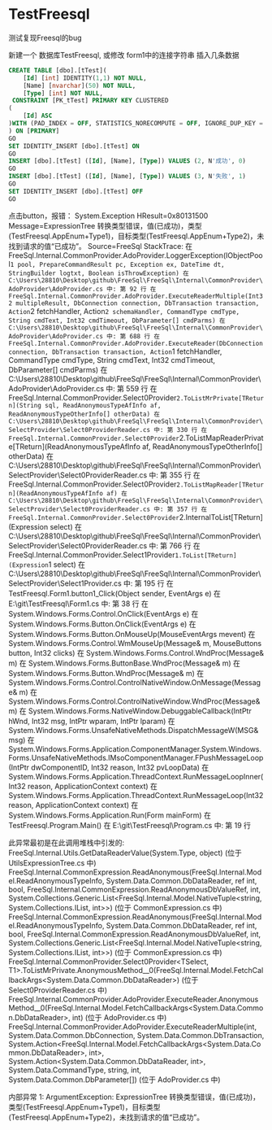 # TestFreesql
测试复现Freesql的bug

新建一个 数据库TestFreesql, 或修改 form1中的连接字符串
插入几条数据


```sql
CREATE TABLE [dbo].[tTest](
	[Id] [int] IDENTITY(1,1) NOT NULL,
	[Name] [nvarchar](50) NOT NULL,
	[Type] [int] NOT NULL,
 CONSTRAINT [PK_tTest] PRIMARY KEY CLUSTERED 
(
	[Id] ASC
)WITH (PAD_INDEX = OFF, STATISTICS_NORECOMPUTE = OFF, IGNORE_DUP_KEY = OFF, ALLOW_ROW_LOCKS = ON, ALLOW_PAGE_LOCKS = ON) ON [PRIMARY]
) ON [PRIMARY]
GO
SET IDENTITY_INSERT [dbo].[tTest] ON 
GO
INSERT [dbo].[tTest] ([Id], [Name], [Type]) VALUES (2, N'成功', 0)
GO
INSERT [dbo].[tTest] ([Id], [Name], [Type]) VALUES (3, N'失败', 1)
GO
SET IDENTITY_INSERT [dbo].[tTest] OFF
GO
```

点击button，报错：
System.Exception
  HResult=0x80131500
  Message=ExpressionTree 转换类型错误，值(已成功)，类型(TestFreesql.AppEnum+Type1)，目标类型(TestFreesql.AppEnum+Type2)，未找到请求的值“已成功”。
  Source=FreeSql
  StackTrace:
   在 FreeSql.Internal.CommonProvider.AdoProvider.LoggerException(IObjectPool`1 pool, PrepareCommandResult pc, Exception ex, DateTime dt, StringBuilder logtxt, Boolean isThrowException) 在 C:\Users\28810\Desktop\github\FreeSql\FreeSql\Internal\CommonProvider\AdoProvider\AdoProvider.cs 中: 第 92 行
   在 FreeSql.Internal.CommonProvider.AdoProvider.ExecuteReaderMultiple(Int32 multipleResult, DbConnection connection, DbTransaction transaction, Action`2 fetchHandler, Action`2 schemaHandler, CommandType cmdType, String cmdText, Int32 cmdTimeout, DbParameter[] cmdParms) 在 C:\Users\28810\Desktop\github\FreeSql\FreeSql\Internal\CommonProvider\AdoProvider\AdoProvider.cs 中: 第 688 行
   在 FreeSql.Internal.CommonProvider.AdoProvider.ExecuteReader(DbConnection connection, DbTransaction transaction, Action`1 fetchHandler, CommandType cmdType, String cmdText, Int32 cmdTimeout, DbParameter[] cmdParms) 在 C:\Users\28810\Desktop\github\FreeSql\FreeSql\Internal\CommonProvider\AdoProvider\AdoProvider.cs 中: 第 559 行
   在 FreeSql.Internal.CommonProvider.Select0Provider`2.ToListMrPrivate[TReturn](String sql, ReadAnonymousTypeAfInfo af, ReadAnonymousTypeOtherInfo[] otherData) 在 C:\Users\28810\Desktop\github\FreeSql\FreeSql\Internal\CommonProvider\SelectProvider\Select0ProviderReader.cs 中: 第 330 行
   在 FreeSql.Internal.CommonProvider.Select0Provider`2.ToListMapReaderPrivate[TReturn](ReadAnonymousTypeAfInfo af, ReadAnonymousTypeOtherInfo[] otherData) 在 C:\Users\28810\Desktop\github\FreeSql\FreeSql\Internal\CommonProvider\SelectProvider\Select0ProviderReader.cs 中: 第 355 行
   在 FreeSql.Internal.CommonProvider.Select0Provider`2.ToListMapReader[TReturn](ReadAnonymousTypeAfInfo af) 在 C:\Users\28810\Desktop\github\FreeSql\FreeSql\Internal\CommonProvider\SelectProvider\Select0ProviderReader.cs 中: 第 357 行
   在 FreeSql.Internal.CommonProvider.Select0Provider`2.InternalToList[TReturn](Expression select) 在 C:\Users\28810\Desktop\github\FreeSql\FreeSql\Internal\CommonProvider\SelectProvider\Select0ProviderReader.cs 中: 第 766 行
   在 FreeSql.Internal.CommonProvider.Select1Provider`1.ToList[TReturn](Expression`1 select) 在 C:\Users\28810\Desktop\github\FreeSql\FreeSql\Internal\CommonProvider\SelectProvider\Select1Provider.cs 中: 第 195 行
   在 TestFreesql.Form1.button1_Click(Object sender, EventArgs e) 在 E:\git\TestFreesql\Form1.cs 中: 第 38 行
   在 System.Windows.Forms.Control.OnClick(EventArgs e)
   在 System.Windows.Forms.Button.OnClick(EventArgs e)
   在 System.Windows.Forms.Button.OnMouseUp(MouseEventArgs mevent)
   在 System.Windows.Forms.Control.WmMouseUp(Message& m, MouseButtons button, Int32 clicks)
   在 System.Windows.Forms.Control.WndProc(Message& m)
   在 System.Windows.Forms.ButtonBase.WndProc(Message& m)
   在 System.Windows.Forms.Button.WndProc(Message& m)
   在 System.Windows.Forms.Control.ControlNativeWindow.OnMessage(Message& m)
   在 System.Windows.Forms.Control.ControlNativeWindow.WndProc(Message& m)
   在 System.Windows.Forms.NativeWindow.DebuggableCallback(IntPtr hWnd, Int32 msg, IntPtr wparam, IntPtr lparam)
   在 System.Windows.Forms.UnsafeNativeMethods.DispatchMessageW(MSG& msg)
   在 System.Windows.Forms.Application.ComponentManager.System.Windows.Forms.UnsafeNativeMethods.IMsoComponentManager.FPushMessageLoop(IntPtr dwComponentID, Int32 reason, Int32 pvLoopData)
   在 System.Windows.Forms.Application.ThreadContext.RunMessageLoopInner(Int32 reason, ApplicationContext context)
   在 System.Windows.Forms.Application.ThreadContext.RunMessageLoop(Int32 reason, ApplicationContext context)
   在 System.Windows.Forms.Application.Run(Form mainForm)
   在 TestFreesql.Program.Main() 在 E:\git\TestFreesql\Program.cs 中: 第 19 行

  此异常最初是在此调用堆栈中引发的: 
    FreeSql.Internal.Utils.GetDataReaderValue(System.Type, object) (位于 UtilsExpressionTree.cs 中)
    FreeSql.Internal.CommonExpression.ReadAnonymous(FreeSql.Internal.Model.ReadAnonymousTypeInfo, System.Data.Common.DbDataReader, ref int, bool, FreeSql.Internal.CommonExpression.ReadAnonymousDbValueRef, int, System.Collections.Generic.List<FreeSql.Internal.Model.NativeTuple<string, System.Collections.IList, int>>) (位于 CommonExpression.cs 中)
    FreeSql.Internal.CommonExpression.ReadAnonymous(FreeSql.Internal.Model.ReadAnonymousTypeInfo, System.Data.Common.DbDataReader, ref int, bool, FreeSql.Internal.CommonExpression.ReadAnonymousDbValueRef, int, System.Collections.Generic.List<FreeSql.Internal.Model.NativeTuple<string, System.Collections.IList, int>>) (位于 CommonExpression.cs 中)
    FreeSql.Internal.CommonProvider.Select0Provider<TSelect, T1>.ToListMrPrivate.AnonymousMethod__0(FreeSql.Internal.Model.FetchCallbackArgs<System.Data.Common.DbDataReader>) (位于 Select0ProviderReader.cs 中)
    FreeSql.Internal.CommonProvider.AdoProvider.ExecuteReader.AnonymousMethod__0(FreeSql.Internal.Model.FetchCallbackArgs<System.Data.Common.DbDataReader>, int) (位于 AdoProvider.cs 中)
    FreeSql.Internal.CommonProvider.AdoProvider.ExecuteReaderMultiple(int, System.Data.Common.DbConnection, System.Data.Common.DbTransaction, System.Action<FreeSql.Internal.Model.FetchCallbackArgs<System.Data.Common.DbDataReader>, int>, System.Action<System.Data.Common.DbDataReader, int>, System.Data.CommandType, string, int, System.Data.Common.DbParameter[]) (位于 AdoProvider.cs 中)

内部异常 1:
ArgumentException: ExpressionTree 转换类型错误，值(已成功)，类型(TestFreesql.AppEnum+Type1)，目标类型(TestFreesql.AppEnum+Type2)，未找到请求的值“已成功”。
